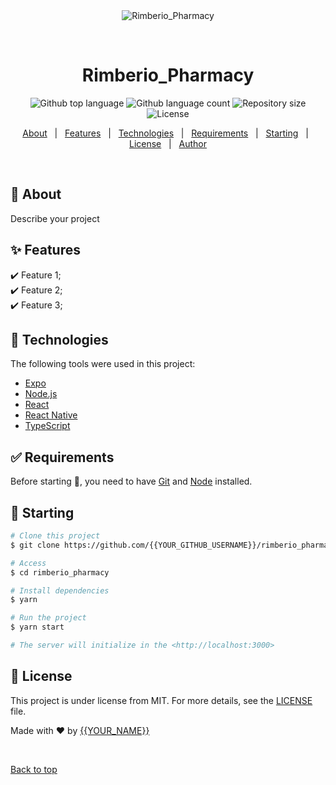 <div align="center" id="top"> 
  <img src="./.github/app.gif" alt="Rimberio_Pharmacy" />

  &#xa0;

  <!-- <a href="https://rimberio_pharmacy.netlify.app">Demo</a> -->
</div>

<h1 align="center">Rimberio_Pharmacy</h1>

<p align="center">
  <img alt="Github top language" src="https://img.shields.io/github/languages/top/{{YOUR_GITHUB_USERNAME}}/rimberio_pharmacy?color=56BEB8">

  <img alt="Github language count" src="https://img.shields.io/github/languages/count/{{YOUR_GITHUB_USERNAME}}/rimberio_pharmacy?color=56BEB8">

  <img alt="Repository size" src="https://img.shields.io/github/repo-size/{{YOUR_GITHUB_USERNAME}}/rimberio_pharmacy?color=56BEB8">

  <img alt="License" src="https://img.shields.io/github/license/{{YOUR_GITHUB_USERNAME}}/rimberio_pharmacy?color=56BEB8">

  <!-- <img alt="Github issues" src="https://img.shields.io/github/issues/{{YOUR_GITHUB_USERNAME}}/rimberio_pharmacy?color=56BEB8" /> -->

  <!-- <img alt="Github forks" src="https://img.shields.io/github/forks/{{YOUR_GITHUB_USERNAME}}/rimberio_pharmacy?color=56BEB8" /> -->

  <!-- <img alt="Github stars" src="https://img.shields.io/github/stars/{{YOUR_GITHUB_USERNAME}}/rimberio_pharmacy?color=56BEB8" /> -->
</p>

<!-- Status -->

<!-- <h4 align="center"> 
	🚧  Rimberio_Pharmacy 🚀 Under construction...  🚧
</h4> 

<hr> -->

<p align="center">
  <a href="#dart-about">About</a> &#xa0; | &#xa0; 
  <a href="#sparkles-features">Features</a> &#xa0; | &#xa0;
  <a href="#rocket-technologies">Technologies</a> &#xa0; | &#xa0;
  <a href="#white_check_mark-requirements">Requirements</a> &#xa0; | &#xa0;
  <a href="#checkered_flag-starting">Starting</a> &#xa0; | &#xa0;
  <a href="#memo-license">License</a> &#xa0; | &#xa0;
  <a href="https://github.com/{{YOUR_GITHUB_USERNAME}}" target="_blank">Author</a>
</p>

<br>

## :dart: About ##

Describe your project

## :sparkles: Features ##

:heavy_check_mark: Feature 1;\
:heavy_check_mark: Feature 2;\
:heavy_check_mark: Feature 3;

## :rocket: Technologies ##

The following tools were used in this project:

- [Expo](https://expo.io/)
- [Node.js](https://nodejs.org/en/)
- [React](https://pt-br.reactjs.org/)
- [React Native](https://reactnative.dev/)
- [TypeScript](https://www.typescriptlang.org/)

## :white_check_mark: Requirements ##

Before starting :checkered_flag:, you need to have [Git](https://git-scm.com) and [Node](https://nodejs.org/en/) installed.

## :checkered_flag: Starting ##

```bash
# Clone this project
$ git clone https://github.com/{{YOUR_GITHUB_USERNAME}}/rimberio_pharmacy

# Access
$ cd rimberio_pharmacy

# Install dependencies
$ yarn

# Run the project
$ yarn start

# The server will initialize in the <http://localhost:3000>
```

## :memo: License ##

This project is under license from MIT. For more details, see the [LICENSE](LICENSE.md) file.


Made with :heart: by <a href="https://github.com/{{YOUR_GITHUB_USERNAME}}" target="_blank">{{YOUR_NAME}}</a>

&#xa0;

<a href="#top">Back to top</a>
